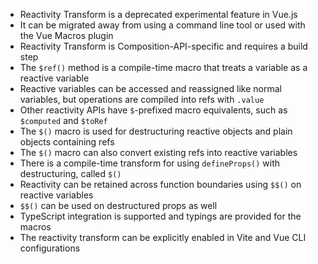 - Reactivity Transform is a deprecated experimental feature in Vue.js
- It can be migrated away from using a command line tool or used with the Vue Macros plugin
- Reactivity Transform is Composition-API-specific and requires a build step
- The `$ref()` method is a compile-time macro that treats a variable as a reactive variable
- Reactive variables can be accessed and reassigned like normal variables, but operations are compiled into refs with `.value`
- Other reactivity APIs have `$`-prefixed macro equivalents, such as `$computed` and `$toRef`
- The `$()` macro is used for destructuring reactive objects and plain objects containing refs
- The `$()` macro can also convert existing refs into reactive variables
- There is a compile-time transform for using `defineProps()` with destructuring, called `$()`
- Reactivity can be retained across function boundaries using `$$()` on reactive variables
- `$$()` can be used on destructured props as well
- TypeScript integration is supported and typings are provided for the macros
- The reactivity transform can be explicitly enabled in Vite and Vue CLI configurations